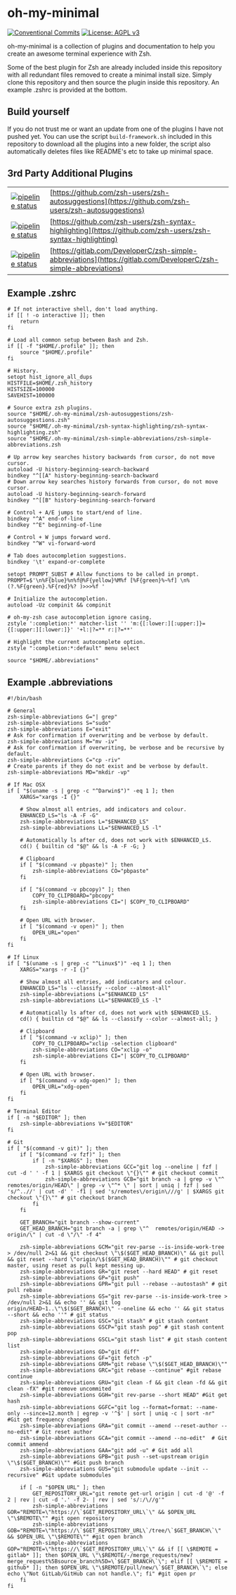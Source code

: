 # oh-my-minimal
[![Conventional Commits](https://img.shields.io/badge/Conventional%20Commits-1.0.0-yellow.svg)](https://conventionalcommits.org) [![License: AGPL v3](https://img.shields.io/badge/License-AGPLv3-blue.svg)](https://www.gnu.org/licenses/agpl-3.0)


oh-my-minimal is a collection of plugins and documentation to help you create an awesome terminal experience with Zsh.


Some of the best plugin for Zsh are already included inside this repository with all redundant files removed to create a minimal install size.
Simply clone this repository and then source the plugin inside this repository.
An example .zshrc is provided at the bottom.


## Build yourself
If you do not trust me or want an update from one of the plugins I have not pushed yet.
You can use the script `build-framework.sh` included in this repository to download all the plugins into a new folder, the script also automatically deletes files like README's etc to take up minimal space.


## 3rd Party Additional Plugins
|                                                                                                                                           | |
|-------------------------------------------------------------------------------------------------------------------------------------------|-|
| [![pipeline status](https://img.shields.io/badge/Upsteam%20Commit-a411ef3-yellowgreen)](https://github.com/zsh-users/zsh-autosuggestions) | [https://github.com/zsh-users/zsh-autosuggestions](https://github.com/zsh-users/zsh-autosuggestions) |
| [![pipeline status](https://img.shields.io/badge/Upsteam%20Commit-6e0e950-yellowgreen)](https://github.com/zsh-users/zsh-syntax-highlighting) | [https://github.com/zsh-users/zsh-syntax-highlighting](https://github.com/zsh-users/zsh-syntax-highlighting) |
| [![pipeline status](https://img.shields.io/badge/Upsteam%20Commit-d65d86c-yellowgreen)](https://gitlab.com/DeveloperC/zsh-simple-abbreviations) | [https://gitlab.com/DeveloperC/zsh-simple-abbreviations](https://gitlab.com/DeveloperC/zsh-simple-abbreviations) |


## Example .zshrc

```
# If not interactive shell, don't load anything.
if [[ ! -o interactive ]]; then
    return
fi

# Load all common setup between Bash and Zsh.
if [[ -f "$HOME/.profile" ]]; then
    source "$HOME/.profile"
fi

# History.
setopt hist_ignore_all_dups
HISTFILE=$HOME/.zsh_history
HISTSIZE=100000
SAVEHIST=100000

# Source extra zsh plugins.
source "$HOME/.oh-my-minimal/zsh-autosuggestions/zsh-autosuggestions.zsh"
source "$HOME/.oh-my-minimal/zsh-syntax-highlighting/zsh-syntax-highlighting.zsh"
source "$HOME/.oh-my-minimal/zsh-simple-abbreviations/zsh-simple-abbreviations.zsh

# Up arrow key searches history backwards from cursor, do not move cursor.
autoload -U history-beginning-search-backward
bindkey "^[[A" history-beginning-search-backward
# Down arrow key searches history forwards from cursor, do not move cursor.
autoload -U history-beginning-search-forward
bindkey "^[[B" history-beginning-search-forward

# Control + A/E jumps to start/end of line.
bindkey "^A" end-of-line
bindkey "^E" beginning-of-line

# Control + W jumps forward word.
bindkey "^W" vi-forward-word

# Tab does autocompletion suggestions.
bindkey '\t' expand-or-complete

setopt PROMPT_SUBST # Allow functions to be called in prompt.
PROMPT=$'\n%F{blue}%n%f@%F{yellow}%M%f [%F{green}%~%f] \n%(?.%F{green}.%F{red}%? )>>>%f '

# Initialize the autocompletion.
autoload -Uz compinit && compinit

# oh-my-zsh case autocompletion ignore casing.
zstyle ':completion:*' matcher-list '' 'm:{[:lower:][:upper:]}={[:upper:][:lower:]}' '+l:|?=** r:|?=**'

# Highlight the current autocomplete option.
zstyle ":completion:*:default" menu select

source "$HOME/.abbreviations"
```


## Example .abbreviations
```
#!/bin/bash

# General
zsh-simple-abbreviations G="| grep"
zsh-simple-abbreviations S="sudo"
zsh-simple-abbreviations E="exit"
# Ask for confirmation if overwriting and be verbose by default.
zsh-simple-abbreviations M="mv -iv"
# Ask for confirmation if overwriting, be verbose and be recursive by default.
zsh-simple-abbreviations C="cp -riv"
# Create parents if they do not exist and be verbose by default.
zsh-simple-abbreviations MD="mkdir -vp"

# If Mac OSX
if [ "$(uname -s | grep -c "^Darwin$")" -eq 1 ]; then
    XARGS="xargs -I {}"

    # Show almost all entries, add indicators and colour.
	ENHANCED_LS="ls -A -F -G"
    zsh-simple-abbreviations L="$ENHANCED_LS"
    zsh-simple-abbreviations LL="$ENHANCED_LS -l"

    # Automatically ls after cd, does not work with $ENHANCED_LS.
    cd() { builtin cd "$@" && ls -A -F -G; }

    # Clipboard
    if [ "$(command -v pbpaste)" ]; then
        zsh-simple-abbreviations CO="pbpaste"
    fi

    if [ "$(command -v pbcopy)" ]; then
        COPY_TO_CLIPBOARD="pbcopy"
        zsh-simple-abbreviations CI="| $COPY_TO_CLIPBOARD"
    fi

    # Open URL with browser.
    if [ "$(command -v open)" ]; then
        OPEN_URL="open"
    fi
fi

# If Linux
if [ "$(uname -s | grep -c "^Linux$")" -eq 1 ]; then
    XARGS="xargs -r -I {}"

    # Show almost all entries, add indicators and colour.
	ENHANCED_LS="ls --classify --color --almost-all"
    zsh-simple-abbreviations L="$ENHANCED_LS"
    zsh-simple-abbreviations LL="$ENHANCED_LS -l"

    # Automatically ls after cd, does not work with $ENHANCED_LS.
    cd() { builtin cd "$@" && ls --classify --color --almost-all; }

    # Clipboard
    if [ "$(command -v xclip)" ]; then
        COPY_TO_CLIPBOARD="xclip -selection clipboard"
        zsh-simple-abbreviations CO="xclip -o"
        zsh-simple-abbreviations CI="| $COPY_TO_CLIPBOARD"
    fi

    # Open URL with browser.
    if [ "$(command -v xdg-open)" ]; then
        OPEN_URL="xdg-open"
    fi
fi

# Terminal Editor
if [ -n "$EDITOR" ]; then
    zsh-simple-abbreviations V="$EDITOR"
fi

# Git
if [ "$(command -v git)" ]; then
    if [ "$(command -v fzf)" ]; then
        if [ -n "$XARGS" ]; then
            zsh-simple-abbreviations GCC="git log --oneline | fzf |  cut -d ' ' -f 1 | $XARGS git checkout \"{}\"" # git checkout commit
            zsh-simple-abbreviations GCB="git branch -a | grep -v \"^  remotes/origin/HEAD\" | grep -v \"^* \" | sort | uniq | fzf | sed 's/^..//' | cut -d' ' -f1 | sed 's/remotes\/origin\///g' | $XARGS git checkout \"{}\"" # git checkout branch
        fi
    fi

    GET_BRANCH="git branch --show-current"
    GET_HEAD_BRANCH="git branch -a | grep \"^  remotes/origin/HEAD -> origin/\" | cut -d \"/\" -f 4"

    zsh-simple-abbreviations GCM="git rev-parse --is-inside-work-tree > /dev/null 2>&1 && git checkout \"\$($GET_HEAD_BRANCH)\" && git pull && git reset --hard \"origin/\$($GET_HEAD_BRANCH)\"" # git checkout master, using reset as pull kept messing up.
    zsh-simple-abbreviations GR="git reset --hard HEAD" # git reset
    zsh-simple-abbreviations GP="git push"
    zsh-simple-abbreviations GPR="git pull --rebase --autostash" # git pull rebase
    zsh-simple-abbreviations GS="git rev-parse --is-inside-work-tree > /dev/null 2>&1 && echo '' && git log origin/HEAD~1..\"\$($GET_BRANCH)\" --oneline && echo '' && git status --short && echo ''" # git status
    zsh-simple-abbreviations GSC="git stash" # git stash content
    zsh-simple-abbreviations GSCP="git stash pop" # git stash content pop
    zsh-simple-abbreviations GSCL="git stash list" # git stash content list
    zsh-simple-abbreviations GD="git diff"
    zsh-simple-abbreviations GF="git fetch -p"
	zsh-simple-abbreviations GRM="git rebase \"\$($GET_HEAD_BRANCH)\""
    zsh-simple-abbreviations GRC="git rebase --continue" #git rebase continue
    zsh-simple-abbreviations GRU="git clean -f && git clean -fd && git clean -fX" #git remove uncommited
    zsh-simple-abbreviations GGH="git rev-parse --short HEAD" #Git get hash
    zsh-simple-abbreviations GGFC="git log --format=format: --name-only --since=12.month | egrep -v '^$' | sort | uniq -c | sort -nr" #Git get frequency changed
    zsh-simple-abbreviations GRA="git commit --amend --reset-author --no-edit" # Git reset author
    zsh-simple-abbreviations GCA="git commit --amend --no-edit"  # Git commit ammend
    zsh-simple-abbreviations GAA="git add -u" # Git add all
    zsh-simple-abbreviations GPB="git push --set-upstream origin \"\$($GET_BRANCH)\"" #Git push branch
    zsh-simple-abbreviations GUS="git submodule update --init --recursive" #Git update submodules

    if [ -n "$OPEN_URL" ]; then
        GET_REPOSITORY_URL="git remote get-url origin | cut -d '@' -f 2 | rev | cut -d '.' -f 2- | rev | sed 's/:/\//g'"
		zsh-simple-abbreviations GOR="REMOTE=\"https://\`$GET_REPOSITORY_URL\`\" && $OPEN_URL \"\$REMOTE\"" #git open repository
        zsh-simple-abbreviations GOB="REMOTE=\"https://\`$GET_REPOSITORY_URL\`/tree/\`$GET_BRANCH\`\" && $OPEN_URL \"\$REMOTE\"" #git open branch
        zsh-simple-abbreviations GOP="REMOTE=\"https://\`$GET_REPOSITORY_URL\`\" && if [[ \$REMOTE = gitlab* ]]; then $OPEN_URL \"\$REMOTE/-/merge_requests/new?merge_request%5Bsource_branch%5D=\`$GET_BRANCH\`\"; elif [[ \$REMOTE = github* ]]; then $OPEN_URL \"\$REMOTE/pull/new/\`$GET_BRANCH\`\"; else echo \"Not GitLab/GitHub can not handle.\"; fi" #git open pr
    fi
fi
```
